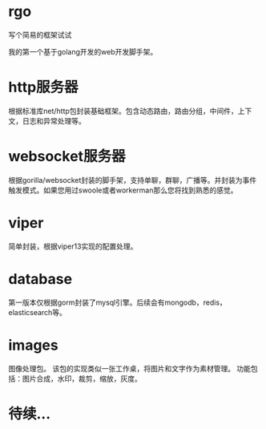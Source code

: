 # rgo
写个简易的框架试试

我的第一个基于golang开发的web开发脚手架。
# http服务器
根据标准库net/http包封装基础框架。包含动态路由，路由分组，中间件，上下文，日志和异常处理等。

# websocket服务器
根据gorilla/websocket封装的脚手架，支持单聊，群聊，广播等。并封装为事件触发模式。如果您用过swoole或者workerman那么您将找到熟悉的感觉。

# viper
简单封装，根据viper13实现的配置处理。

# database
第一版本仅根据gorm封装了mysql引擎。后续会有mongodb，redis，elasticsearch等。

# images
图像处理包。 该包的实现类似一张工作桌，将图片和文字作为素材管理。
功能包括：图片合成，水印，裁剪，缩放，灰度。

# 待续...
